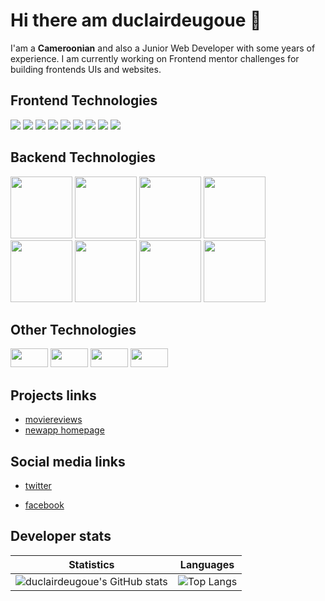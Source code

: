 # Hi there am duclairdeugoue 👋

I'am a **Cameroonian** and also a Junior Web Developer with some years of experience. I am currently working on Frontend mentor challenges for building frontends UIs  and websites. 


## Frontend Technologies

<p>
  <img src="https://img.shields.io/badge/-HTML5-E34F26?style=flat-square&logo=html5&logoColor=white"/>
  <img src="https://img.shields.io/badge/-CSS3-1572B6?style=flat-square&logo=css3"/>
  <img src="https://img.shields.io/badge/-Sass-black?style=flat-square&logo=sass&logoColor=blueviolet"/>
  <img src="https://img.shields.io/badge/-JavaScript-black?style=flat-square&logo=javascript"/>
  <img src="https://img.shields.io/badge/-Webpack-black?style=flat-square&logo=webpack"/>
  <img src="https://img.shields.io/badge/-Typescript-black?style=flat-square&logo=Typescript"/>
  <img src="https://img.shields.io/badge/-angular-red?style=flat-square&logo=angular"/>
  <img src="https://img.shields.io/badge/-React-black?style=flat-square&logo=react"/>
  <img src="https://img.shields.io/badge/-flutter-teal?style=flat-square&logo=flutter"/>
<!--   <img src="https://img.shields.io/badge/-vuejs-black?style=flat-square&logo=vuejs"/> -->
</p>

<!-- - HTML5
- CSS3, Sass, Bootstrap 3,4,5
- Vanilla Javascript, jQuery, Ajax, Webpack, React, Angular
 -->
## Backend Technologies

<p>
    <img width="99px" src="https://img.shields.io/badge/-PHP-black?style=flat-square&logo=php"/>
    <img width="99px" src="https://img.shields.io/badge/-CodeIgniter-black?style=flat-square&logo=codeigniter&logoColor=red"/>
    <img width="99px" src="https://img.shields.io/badge/-Python3-black?style=flat-square&logo=python&logoColor=yellow"/>
    <img width="99px" src="https://img.shields.io/badge/-Django-black?style=flat-square&logo=django&logoColor=blue"/>
    <img width="99px" src="https://img.shields.io/badge/-Nodejs-black?style=flat-square&logo=Node.js"/>
    <img width="99px" src="https://img.shields.io/badge/-SpringBoot-black?style=flat-square&logo=springboot&logoColor=green"/>
    <img width="99px" src="https://img.shields.io/badge/-MySQL-black?style=flat-square&logo=mysql"/>
    <img width="99px" src="https://img.shields.io/badge/-MongoDB-black?style=flat-square&logo=mongodb"/>

</p>

## Other Technologies
<p>
  <img width="60px" height="30px" src="https://img.shields.io/badge/-Git-black?style=flat-square&logo=git"/>
  <img width="60px" height="30px" src="https://img.shields.io/badge/-Heroku-430098?style=flat-square&logo=heroku"/>
  <img width="60px" height="30px" src="https://img.shields.io/badge/-Vercel-white?style=flat-square&logo=vercel&logoColor=black"/>
  <img width="60px" height="30px" src="https://img.shields.io/badge/-Github_Pages-black?style=flat-square&logo=githubpages&logoColor=blueviolet"/>
<!--   <img src=""/> -->
</p>

<!-- 
- PHP, CodeIgniter4
- Python3, Django
- Java, Springboot
- MySQL -->

## Projects links
- [moviereviews](https://duclairdeugoue.pythonanywhere.com/)
- [newapp homepage](https://duclairdeugoue.github.io/fmc-news-homepage/)

## Social media links

- [twitter](https://twitter.com/duclairdeugoue) 

- [facebook](https://facebook.com/duclair.deugoue)

## Developer stats

<!--- ![GitHub Activity Graph](https://activity-graph.herokuapp.com/graph?username=duclairdeugoue) --->

Statistics | Languages
-----------| -----
![duclairdeugoue's GitHub stats](https://github-readme-stats.vercel.app/api?username=duclairdeugoue&show_icons=true&theme=radical) |  ![Top Langs](https://github-readme-stats.vercel.app/api/top-langs/?username=duclairdeugoue&langs_count=8&layout=compact)

